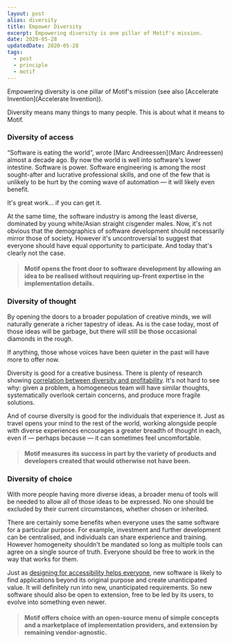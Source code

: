 ```yaml
---
layout: post
alias: diversity
title: Empower Diversity
excerpt: Empowering diversity is one pillar of Motif's mission.
date: 2020-05-28
updatedDate: 2020-05-28
tags:
  - post
  - principle
  - motif
---
```


Empowering diversity is one pillar of Motif's mission (see also [Accelerate Invention](Accelerate Invention)).

Diversity means many things to many people. This is about what it means to Motif.

### Diversity of access

“Software is eating the world”, wrote [Marc Andreessen](Marc Andreessen) almost a decade ago. By now the world is well into software's lower intestine. Software is power. Software engineering is among the most sought-after and lucrative professional skills, and one of the few that is unlikely to be hurt by the coming wave of automation — it will likely even benefit.

It's great work… if you can get it.

At the same time, the software industry is among the least diverse, dominated by young white/Asian straight cisgender males. Now, it's not obvious that the demographics of software development should necessarily mirror those of society. However it's uncontroversial to suggest that everyone should have equal opportunity to participate. And today that's clearly not the case.

> #### Motif opens the front door to software development by allowing an idea to be realised without requiring up-front expertise in the implementation details.

### Diversity of thought

By opening the doors to a broader population of creative minds, we will naturally generate a richer tapestry of ideas. As is the case today, most of those ideas will be garbage, but there will still be those occasional diamonds in the rough.

If anything, those whose voices have been quieter in the past will have more to offer now.

Diversity is good for a creative business. There is plenty of research showing [correlation between diversity and profitability](https://hbr.org/2019/02/research-when-gender-diversity-makes-firms-more-productive). It's not hard to see why: given a problem, a homogeneous team will have similar thoughts, systematically overlook certain concerns, and produce more fragile solutions.

And of course diversity is good for the individuals that experience it. Just as travel opens your mind to the rest of the world, working alongside people with diverse experiences encourages a greater breadth of thought in each, even if — perhaps because — it can sometimes feel uncomfortable.

> #### Motif measures its success in part by the variety of products and developers created that would otherwise not have been.

### Diversity of choice

With more people having more diverse ideas, a broader menu of tools will be needed to allow all of those ideas to be expressed. No one should be excluded by their current circumstances, whether chosen or inherited.

There are certainly some benefits when everyone uses the same software for a particular purpose. For example, investment and further development can be centralised, and individuals can share experience and training. However homogeneity shouldn't be mandated so long as multiple tools can agree on a single source of truth. Everyone should be free to work in the way that works for them.

Just as [designing for accessibility helps everyone](https://blog.ai-media.tv/blog/why-designing-for-accessibility-helps-everyone), new software is likely to find applications beyond its original purpose and create unanticipated value. It will definitely run into new, unanticipated requirements. So new software should also be open to extension, free to be led by its users, to evolve into something even newer.

> #### Motif offers choice with an open-source menu of simple concepts and a marketplace of implementation providers, and extension by remaining vendor-agnostic.
